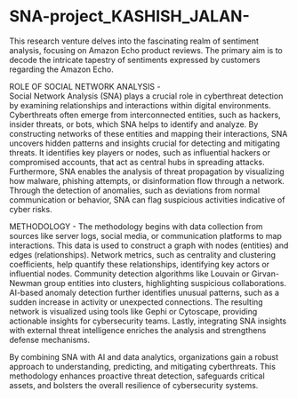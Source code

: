 # SNA-project_KASHISH_JALAN-
This research venture delves into the fascinating realm of sentiment analysis, focusing on Amazon Echo product reviews. The primary aim is to decode the intricate tapestry of sentiments expressed by customers regarding the Amazon Echo. 

ROLE OF SOCIAL NETWORK ANALYSIS -  
Social Network Analysis (SNA) plays a crucial role in cyberthreat detection by examining relationships and interactions within digital environments. Cyberthreats often emerge from interconnected entities, such as hackers, insider threats, or bots, which SNA helps to identify and analyze. By constructing networks of these entities and mapping their interactions, SNA uncovers hidden patterns and insights crucial for detecting and mitigating threats. It identifies key players or nodes, such as influential hackers or compromised accounts, that act as central hubs in spreading attacks. Furthermore, SNA enables the analysis of threat propagation by visualizing how malware, phishing attempts, or disinformation flow through a network. Through the detection of anomalies, such as deviations from normal communication or behavior, SNA can flag suspicious activities indicative of cyber risks.

METHODOLOGY -  The methodology begins with data collection from sources like server logs, social media, or communication platforms to map interactions. This data is used to construct a graph with nodes (entities) and edges (relationships). Network metrics, such as centrality and clustering coefficients, help quantify these relationships, identifying key actors or influential nodes. Community detection algorithms like Louvain or Girvan-Newman group entities into clusters, highlighting suspicious collaborations. AI-based anomaly detection further identifies unusual patterns, such as a sudden increase in activity or unexpected connections. The resulting network is visualized using tools like Gephi or Cytoscape, providing actionable insights for cybersecurity teams. Lastly, integrating SNA insights with external threat intelligence enriches the analysis and strengthens defense mechanisms.

By combining SNA with AI and data analytics, organizations gain a robust approach to understanding, predicting, and mitigating cyberthreats. This methodology enhances proactive threat detection, safeguards critical assets, and bolsters the overall resilience of cybersecurity systems.






